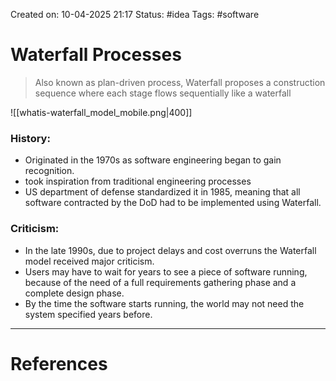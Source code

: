 Created on: 10-04-2025 21:17
Status: #idea
Tags: #software
# Waterfall Processes
> Also known as plan-driven process, Waterfall proposes a construction sequence where each stage flows sequentially like a waterfall 

![[whatis-waterfall_model_mobile.png|400]]
### History:
- Originated in the 1970s as software engineering began to gain recognition.
- took inspiration from traditional engineering processes
- US department of defense standardized it in 1985, meaning that all software contracted by the DoD had to be implemented using Waterfall.
### Criticism:
- In the late 1990s, due to project delays and cost overruns the Waterfall model received major criticism. 
- Users may have to wait for years to see a piece of software running, because of the need of a full requirements gathering phase and a complete design phase.
- By the time the software starts running, the world may not need the system specified years before.


-----------------
# References
